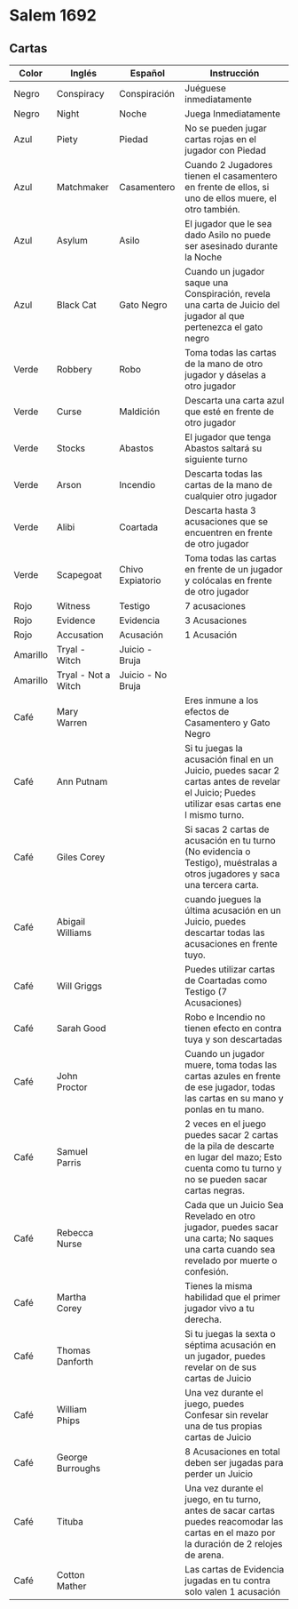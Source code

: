 # Salem 1692

## Cartas

|  Color  |  Inglés  |  Español  |  Instrucción  |
|  -  |  -  |  -  |  -  |
|  Negro  |  Conspiracy  |  Conspiración  |  Juéguese inmediatamente  |
|  Negro  |  Night  |  Noche  |  Juega Inmediatamente  |
|  Azul  |  Piety  |  Piedad  |  No se pueden jugar cartas rojas en el jugador con Piedad  |
|  Azul  |  Matchmaker  |  Casamentero  |  Cuando 2 Jugadores tienen el casamentero en frente de ellos, si uno de ellos muere, el otro también.  |
|  Azul  |  Asylum  |  Asilo  |  El jugador que le sea dado Asilo no puede ser asesinado durante la Noche  |
|  Azul  |  Black Cat  |  Gato Negro  |  Cuando un jugador saque una Conspiración, revela una carta de Juicio del jugador al que pertenezca el gato negro  |
|  Verde  |  Robbery  |  Robo  |  Toma todas las cartas de la mano de otro jugador y dáselas a otro jugador  |
|  Verde  |  Curse  |  Maldición  |  Descarta una carta azul que esté en frente de otro jugador  |
|  Verde  |  Stocks  |  Abastos  |  El jugador que tenga Abastos saltará su siguiente turno  |
|  Verde  |  Arson  |  Incendio  |  Descarta todas las cartas de la mano de cualquier otro jugador  |
|  Verde  |  Alibi  |  Coartada  |  Descarta hasta 3 acusaciones que se encuentren en frente de otro jugador  |
|  Verde  |  Scapegoat  |  Chivo Expiatorio  |  Toma todas las cartas en frente de un jugador y colócalas en frente de otro jugador  |
|  Rojo  |  Witness  |  Testigo  |  7 acusaciones  |
|  Rojo  |  Evidence  |  Evidencia  |  3 Acusaciones  |
|  Rojo  |  Accusation  |  Acusación  |  1 Acusación  |
|  Amarillo  |  Tryal - Witch  |  Juicio - Bruja  |  |
|  Amarillo  |  Tryal - Not a Witch  |  Juicio - No Bruja  |  |
|  Café  |  Mary Warren  |  |  Eres inmune a los efectos de Casamentero y Gato Negro  |
|  Café  |  Ann Putnam  |  |  Si tu juegas la acusación final en un Juicio, puedes sacar 2 cartas antes de revelar el Juicio; Puedes utilizar esas cartas ene l mismo turno.  |
|  Café  |  Giles Corey  |  |  Si sacas 2 cartas de acusación en tu turno (No evidencia o Testigo), muéstralas a otros jugadores y saca una tercera carta.  |
|  Café  |  Abigail Williams  |  |  cuando juegues la última acusación en un Juicio, puedes descartar todas las acusaciones en frente tuyo.  |
|  Café  |  Will Griggs  |  |  Puedes utilizar cartas de Coartadas como Testigo (7 Acusaciones)  |
|  Café  |  Sarah Good  |  |  Robo e Incendio no tienen efecto en contra tuya y son descartadas  |
|  Café  |  John Proctor  |  |  Cuando un jugador muere, toma todas las cartas azules en frente de ese jugador, todas las cartas en su mano y ponlas en tu mano.  |
|  Café  |  Samuel Parris  |  |  2 veces en el juego puedes sacar 2 cartas de la pila de descarte en lugar del mazo; Esto cuenta como tu turno y no se pueden sacar cartas negras.  |
|  Café  |  Rebecca Nurse  |  |  Cada que un Juicio Sea Revelado en otro jugador, puedes sacar una carta; No saques una carta cuando sea revelado por muerte o confesión.  |
|  Café  |  Martha Corey  |  |  Tienes la misma habilidad que el primer jugador vivo a tu derecha.  |
|  Café  |  Thomas Danforth  |  |  Si tu juegas la sexta o séptima acusación en un jugador, puedes revelar on de sus cartas de Juicio  |
|  Café  |  William Phips  |  |  Una vez durante el juego, puedes Confesar sin revelar una de tus propias cartas de Juicio  |
|  Café  |  George Burroughs  |  |  8 Acusaciones en total deben ser jugadas para perder un Juicio  |
|  Café  |  Tituba  |  |  Una vez durante el juego, en tu turno, antes de sacar cartas puedes reacomodar las cartas en el mazo por la duración de 2 relojes de arena.  |
|  Café  |  Cotton Mather  |  |  Las cartas de Evidencia jugadas en tu contra solo valen 1 acusación  |
